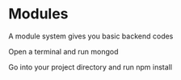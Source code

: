 # Modules

A module system gives you basic backend codes

  Open a terminal and run 
    mongod
    
  Go into your project directory and run 
    npm install
    
  

